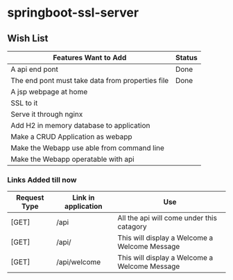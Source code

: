 ﻿# springboot-ssl-server

## Wish List

| Features Want to Add  | Status |
| ----------- | ----------- |
| A api end pont  | Done   |
|The end pont must take data from properties file| Done |
|A jsp webpage at home| |
|SSL to it||
|Serve it through nginx||
|Add H2 in memory database to application||
|Make a CRUD Application as webapp||
|Make the Webapp use able from command line||
|Make the Webapp operatable with api||

### Links Added till now

|Request Type| Link in application  | Use |
|-----| ----------- | ----------- |
| [GET] | /api | All the api will come under this catagory |
| [GET] | /api/ | This will display a Welcome a Welcome Message |
| [GET] | /api/welcome | This will display a Welcome a Welcome Message |

